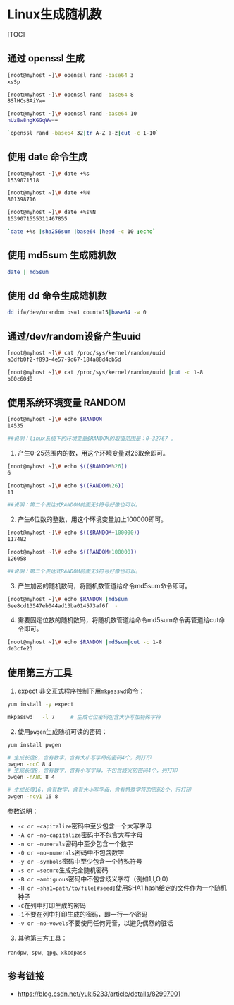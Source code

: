 # Linux生成随机数


[TOC]

## 通过 openssl 生成

```bash
[root@myhost ~]\# openssl rand -base64 3
xsSp

[root@myhost ~]\# openssl rand -base64 8
8SlHCsBAiYw=

[root@myhost ~]\# openssl rand -base64 10
nUzBw8ngKGGqWw==

`openssl rand -base64 32|tr A-Z a-z|cut -c 1-10`
```

## 使用 date 命令生成

```bash
[root@myhost ~]\# date +%s
1539071518

[root@myhost ~]\# date +%N
801398716

[root@myhost ~]\# date +%s%N
1539071555311467855

`date +%s |sha256sum |base64 |head -c 10 ;echo`
```

## 使用 md5sum 生成随机数

```bash
date | md5sum
```

## 使用 dd 命令生成随机数

```bash
dd if=/dev/urandom bs=1 count=15|base64 -w 0
```

## 通过/dev/random设备产生uuid

```bash
[root@myhost ~]\# cat /proc/sys/kernel/random/uuid
a3dfb0f2-f893-4e57-9d67-184a88d4cb5d

[root@myhost ~]\# cat /proc/sys/kernel/random/uuid |cut -c 1-8
b80c60d8
```

## 使用系统环境变量 RANDOM

```bash
[root@myhost ~]\# echo $RANDOM
14535

##说明：linux系统下的环境变量$RANDOM的取值范围是：0–32767 。
```

1.  产生0-25范围内的数，用这个环境变量对26取余即可。

```bash
[root@myhost ~]\# echo $(($RANDOM%26))
6

[root@myhost ~]\# echo $((RANDOM%26))
11

##说明：第二个表达式RANDOM前面无$符号好像也可以。
```

2.  产生6位数的整数，用这个环境变量加上100000即可。

```bash
[root@myhost ~]\# echo $(($RANDOM+100000))
117482

[root@myhost ~]\# echo $((RANDOM+100000))
126058

##说明：第二个表达式RANDOM前面无$符号好像也可以。
```

3.  产生加密的随机数码，将随机数管道给命令md5sum命令即可。

```bash
[root@myhost ~]\# echo $RANDOM |md5sum
6ee8cd13547eb044ad13ba014573af6f  -
```

4.  需要固定位数的随机数码，将随机数管道给命令md5sum命令再管道给cut命令即可。

```bash
[root@myhost ~]\# echo $RANDOM |md5sum|cut -c 1-8
de3cfe23
```

## 使用第三方工具

1. expect 非交互式程序控制下用`mkpasswd`命令：

```bash
yum install -y expect

mkpasswd   -l 7		# 生成七位密码包含大小写加特殊字符
```

2. 使用`pwgen`生成随机可读的密码：

```bash
yum install pwgen

# 生成长度8，含有数字，含有大小写字母的密码4个，列打印
pwgen -ncC 8 4
# 生成长度8，含有数字，含有小写字母，不包含歧义的密码4个，列打印
pwgen -nABC 8 4

# 生成长度16，含有数字，含有大小写字母，含有特殊字符的密码8个，行打印
pwgen -ncy1 16 8
```

参数说明：

* `-c or –capitalize`密码中至少包含一个大写字母
* `-A or –no-capitalize`密码中不包含大写字母
* `-n or –numerals`密码中至少包含一个数字
* `-0 or –no-numerals`密码中不包含数字
* `-y or –symbols`密码中至少包含一个特殊符号
* `-s or –secure`生成完全随机密码
* `-B or –ambiguous`密码中不包含歧义字符（例如1,l,O,0）
* `-H or –sha1=path/to/file[#seed]`使用SHA1 hash给定的文件作为一个随机种子
* `-C`在列中打印生成的密码
* `-1`不要在列中打印生成的密码，即一行一个密码
* `-v or –no-vowels`不要使用任何元音，以避免偶然的脏话

3. 其他第三方工具：

```
randpw、spw、gpg、xkcdpass
```

## 参考链接

* https://blog.csdn.net/yuki5233/article/details/82997001
